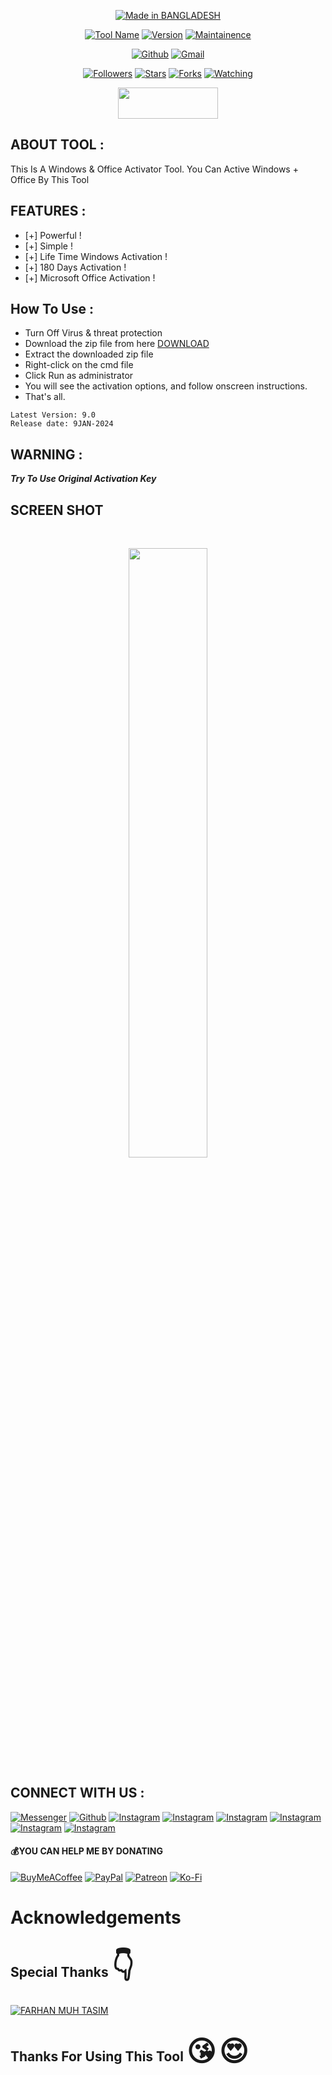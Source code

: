 <p align="center">
<a href="#"><img title="Made in BANGLADESH" src="https://img.shields.io/badge/MADE%20IN-BANGLADESH-SCRIPT?colorA=%23ff0000&colorB=%23017e40&colorC=%23ff0000&style=for-the-badge"></a>
</p>
<p align="center">
<a href="#"><img title="Tool Name" src="https://img.shields.io/badge/Tool-Windows+Office Activator-green.svg"></a>
<a href="#"><img title="Version" src="https://img.shields.io/badge/Version-2.0.0-green.svg?style=flat-square"></a>
<a href="#"><img title="Maintainence" src="https://img.shields.io/badge/Maintained%3F-yes-green.svg"></a>
</p>
</p>
<p align="center">
<a href="https://github.com/Gtajsan"><img title="Github" src="https://img.shields.io/badge/Gtajsan-brightgreen?style=for-the-badge&logo=github"></a>
<a href="https://gmail.google.com/gmail/?view=cm&fs=1&to=ffjisan804@gmail.com"><img title="Gmail" src="https://img.shields.io/badge/Gmail-FARHAN MUH TASIM-green?style=for-the-badge&logo=Gmail"></a>
</p>
<p align="center">
<a href="https://github.com/Gtajisan"><img title="Followers" src="https://img.shields.io/github/followers/BINOD-XD?color=blue&style=flat-square"></a>
<a href="https://github.com/Gtajisan"><img title="Stars" src="https://img.shields.io/github/stars/Gtajisan/Windows-Office-Activator?color=red&style=flat-square"></a>
<a href="https://github.com/Gtajisan"><img title="Forks" src="https://img.shields.io/github/forks/Gtajisan/Windows-Office-Activator?color=red&style=flat-square"></a>
<a href="https://github.com/Gtajisan"><img title="Watching" src="https://img.shields.io/github/watchers/Gtajisan/Windows-Office-Activator?label=Watchers&color=blue&style=flat-square"></a>
</p>
<p align="center">  
<p align="center">  <a href="https://t.me/teamrxs"><img width="160" height="50" src="https://i.imgur.com/N7AK7XY.png"></a></p>

## ABOUT TOOL :

This Is A Windows & Office Activator Tool. You Can Active Windows + Office By This Tool

## FEATURES :
* [+] Powerful !
* [+] Simple !
* [+] Life Time Windows Activation !
* [+] 180 Days Activation !
* [+] Microsoft Office Activation !

## How To Use :
-   Turn Off Virus & threat protection 
-   Download the zip file from here <a href="https://github.com/Gtajisan/Windows-Office-Activator/archive/refs/tags/V9.0.zip?">DOWNLOAD</a>
-   Extract the downloaded zip file
-   Right-click on the cmd file
-   Click Run as administrator  
-   You will see the activation options, and follow onscreen instructions.
-   That's all.

```
Latest Version: 9.0
Release date: 9JAN-2024
```

## WARNING : 
***Try To Use Original Activation Key***

## SCREEN SHOT

<br>
<p align="center">
<img width="50%" src="https://i.postimg.cc/RCcWDKBT/Picsart-24-01-09-11-02-09-148.jpg"/>
</p>

## CONNECT WITH US :
[![Messenger](https://img.shields.io/badge/Messenger-Chat-blue?style=for-the-badge&logo=messenger)](https://m.me/j/AbZoOyGXJvl_zUrC/)
<a href="https://github.com/Gtajisan"><img title="Github" src="https://img.shields.io/badge/FARHAN MUH TASIM-brightgreen?style=for-the-badge&logo=github"></a>
[![Instagram](https://img.shields.io/badge/FACEBOOK-FOLLOW-red?style=for-the-badge&logo=facebook)](https://facebook.com/reyadbross)
[![Instagram](https://img.shields.io/badge/FACEBOOK-FOLLOW-red?style=for-the-badge&logo=facebook)](https://www.facebook.com/profile.php?id=100094924471568&mibextid=gik2fB)
[![Instagram](https://img.shields.io/badge/WHATSAPP-CHAT-red?style=for-the-badge&logo=whatsapp)](https://wa.me/+8801305057238)
[![Instagram](https://img.shields.io/badge/INSTAGRAM-FOLLOW-red?style=for-the-badge&logo=instagram)](https://www.instagram.com/gtajsan)
[![Instagram](https://img.shields.io/badge/WEBSITE-VISIT-yellow?style=for-the-badge&logo=blogger)](https://gtajisan.github.io/Web-view/?raw=true)
[![Instagram](https://img.shields.io/badge/TELEGRAM-CHANNEL-red?style=for-the-badge&logo=telegram)](https://t.me/farhan_muh_tasim)

#### 💰YOU CAN HELP ME BY DONATING
<p align="center">

  [![BuyMeACoffee](https://img.shields.io/badge/Buy%20Me%20a%20Coffee-ffdd00?style=for-the-badge&logo=buy-me-a-coffee&logoColor=black)](https://buymeacoffee.com/FARHAN-MUH-TASIM) [![PayPal](https://img.shields.io/badge/PayPal-00457C?style=for-the-badge&logo=paypal&logoColor=white)](https://paypal.me/binodxd) [![Patreon](https://img.shields.io/badge/Patreon-F96854?style=for-the-badge&logo=patreon&logoColor=white)](https://patreon.com/binodxd) [![Ko-Fi](https://img.shields.io/badge/Ko--fi-F16061?style=for-the-badge&logo=ko-fi&logoColor=white)](https://ko-fi.com/binodxd)</a>
</p>

# Acknowledgements
## Special Thanks <span style='font-size:45px;'>&#128071;</span>
<a href="#"><img title="FARHAN MUH TASIM" src="https://img.shields.io/badge/FARHAN MUH TASIM-SCRIPTgray?style=for-the-badge"></a>

## Thanks For Using This Tool <span style='font-size:45px;'>&#128536;</span> <span style='font-size:45px;'>&#128525;</span>
